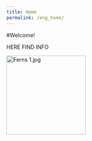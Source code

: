 ```yaml
---
title: Home
permalink: /eng_home/
---
```


#Welcome!

HERE FIND INFO

<img title="" src="file:///G:/Other%20computers/My%20PC/BOX/MentorCoach/Coaching%20Practice/Images%20Repository/Ferns%201.jpg" alt="Ferns 1.jpg" width="207" data-align="center">


